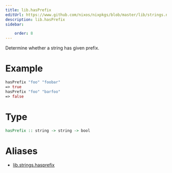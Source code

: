 ```yaml
---
title: lib.hasPrefix
editUrl: https://www.github.com/nixos/nixpkgs/blob/master/lib/strings.nix#L371C5
description: lib.hasPrefix
sidebar:

    order: 8
---
```


Determine whether a string has given prefix.

# Example

```nix
hasPrefix "foo" "foobar"
=> true
hasPrefix "foo" "barfoo"
=> false
```

# Type

```haskell
hasPrefix :: string -> string -> bool
```


# Aliases

- [lib.strings.hasprefix](/nix-doc-comments/reference/lib/strings/lib-strings-hasprefix)


